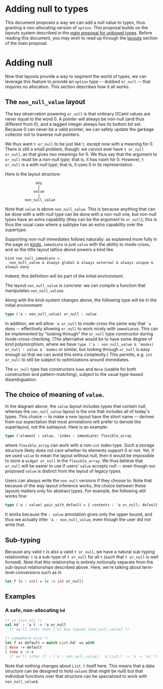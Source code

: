 # Adding null to types

This document proposes a way we can add a null value to types, thus granting a
non-allocating version of `option`. This proposal builds on the *layouts*
system described in the [main proposal for unboxed types](index.md). Before
reading this document, you may wish to read up through the
[layouts](index.md#layouts) section of the main proposal.

# Adding null

Now that layouts provide a way to segment the world of types, we can
leverage this feature to provide an `option` type -- dubbed `or_null`
-- that requires no allocation. This section describes how it all
works.

## The `non_null_value` layout

The key observation powering `or_null` is that ordinary OCaml values are
never equal to the word 0. A pointer will always be non-null (and thus different
from 0), and a tagged integer always has its bottom bit set. Because 0 can
never be a valid pointer, we can safely update the garbage collector not to
traverse null pointers.

We thus want `t or_null` to be just like `t`, except now with a meaning
for 0. There is still a small problem, though: we cannot ever have `t or_null
or_null`, as that gives *two* meanings for 0. We thus say that the argument
to `or_null` must be a *non-null type*; that is, it has room for 0. However, `t
or_null` is a *with-null type*; that is, it uses 0 in its representation.

Here is the layout structure:

```
              any
               |
             value
               |
         non_null_value
```

Note that `value` is above `non_null_value`. This is because anything
that can be done with a with-null type can be done with a non-null one, but
non-null types have an extra capability (they can be the argument to `or_null`);
this is thus the usual case where a subtype has an extra capability over the
supertype.

Supporting non-null immediates follows naturally: as explained more fully in the
page on [kinds](kinds.md), `immediate` is just `value` with the ability to
mode-cross, and so the little layout lattice above powers a kind like

```
kind non_null_immediate = 
  non_null_value & always global & always external & always unique & always many
```

Indeed, this definition will be part of the initial environment.

The layout `non_null_value` is *concrete*: we can compile
a function that manipulates `non_null_value`s.

Along with the kind-system changes above, the following type will be in the initial
environment:

```ocaml
type ('a : non_null_value) or_null : value
```

In addition, we will allow `'a or_null` to mode-cross the same way that
`'a` does -- effectively allowing `or_null` to work nicely with `immediate`s.
This can be implemented by "looking through" the
`or_null` type constructor during mode-cross-checking. (The alternative would be to
have some degree of kind polymorphism, where we have
`type ('a : non_null_value & 'modes) or_null : value & 'modes`
or similar, but looking through
`or_null` is easy enough so that we can avoid this extra complexity.)
This permits, e.g. `int or_null` to still be subject to
optimizations around immediates.

The `or_null` type has constructors `Some` and `None` (usable for both
construction and pattern-matching), subject to the usual type-based
disambiguation.

## The choice of meaning of `value`.

In the diagram above, the `value` layout includes types that contain null,
whereas the `non_null_value` layout is the one that includes all of today's
types. This choice -- to make a *new* layout have the short name -- derives
from our expectation that most annotations will prefer to denote the superlayout,
not the sublayout. Here is an example:

```ocaml
type ('element : value, 'index : immediate) flexible_array
```

where `flexible_array` can work with a non-`int` index type. Such a storage
structure likely does not care whether its elements support 0 or not. Yet, if we
used `value` to mean the layout without null, then it would be impossible to store
a `widget or_null` in the `flexible_array`. We thus believe that `or_null` will
be easier to use if users' `value` accepts null -- even
though our proposed `value` is distinct from the layout of legacy types.

Users can always write the `non_null`
versions if they choose to. Note that because of the way layout inference works,
the choice between these layouts matters only for abstract types. For example,
the following still works fine:

```ocaml
type ('a : value) pair_with_default = { contents : 'a or_null; default : 'a }
```

It works because the `: value` annotation gives only the upper bound, and thus
we actually infer `'a : non_null_value`, even though the user did not write that.

## Sub-typing

Because any valid `t` is also a valid `t or_null`, we have a natural sub-typing
relationship: `t` is a sub-type of `t or_null` for all `t` (such that `t
or_null` is well formed). Note that this relationship is entirely notionally
separate from the sub-layout relationships described above. Here, we're talking
about term-level conversions such as in

```ocaml
let f (x : int) = (x :> int or_null)
```

## Examples

### A safe, non-allocating `hd`

```ocaml
(* in list.mli *)
val hd' : 'a t -> 'a or_null
  (* we'll infer that ['a] has layout [non_null_value] *)

(* somewhere else *)
let f xs default = match List.hd' xs with
| None -> default
| Some x -> x
  (* we'll infer [f : ('a : non_null_value). 'a List.t -> 'a -> 'a] *)
```

Note that nothing changes about `List.t` itself here. This means that
a data structure can be designed to hold `value`s (that might be null) but that
individual functions over that structure can be specialized to work with
`non_null_value`s.